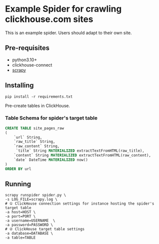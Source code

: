 # Example Spider for crawling clickhouse.com sites

This is an example spider. Users should adapt to their own site.

## Pre-requisites

- python3.10+
- clickhouse-connect
- [scrapy](https://scrapy.org/)

## Installing

`pip install -r requirements.txt`

Pre-create tables in ClickHouse.

### Table Schema for spider's target table

```sql
CREATE TABLE site_pages_raw
(
    `url` String,
    `raw_title` String,
    `raw_content` String,
     `title` String MATERIALIZED extractTextFromHTML(raw_title),
    `content` String MATERIALIZED extractTextFromHTML(raw_content),
    `date` DateTime MATERIALIZED now()
)
ORDER BY url
```

## Running

```shell 
scrapy runspider spider.py \
-s LOG_FILE=scrapy.log \
# ① ClickHouse connection settings for instance hosting the spider's target table
-a host=HOST \
-a port=PORT \
-a username=USERNAME  \
-a password=PASSWORD \
# ② ClickHouse target table settings
-a database=DATABASE \
-a table=TABLE
```
